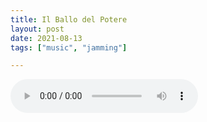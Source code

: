 ```yaml
---
title: Il Ballo del Potere
layout: post
date: 2021-08-13
tags: ["music", "jamming"]

---
```


<audio controls>
  <source src="/assets/recs/ilballodelpotere.mp3" type="audio/mpeg">
Your browser does not support the audio element.
</audio>
